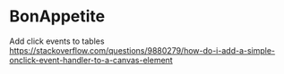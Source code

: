# BonAppetite

Add click events to tables 
https://stackoverflow.com/questions/9880279/how-do-i-add-a-simple-onclick-event-handler-to-a-canvas-element 
